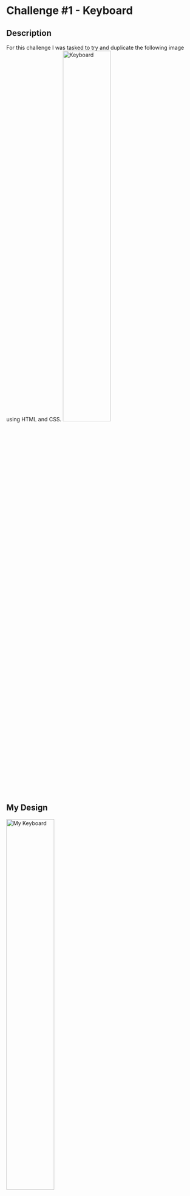 # Challenge #1 - Keyboard
## Description
For this challenge I was tasked to try and duplicate the following image using HTML and CSS.
<img src="https://icodethis.com/_next/image?url=/images/projects/keyboard.jpg&w=1920&q=75" alt="Keyboard" width="50%">

## My Design
<img src="https://i.imgur.com/Ufftv49.png" alt="My Keyboard" width="50%">

#### Thanks to <a href="https://icodethis.com/">iCodeThis</a> for the challenge.
#### I had a ton of fun with this challenge and I hope to do more in the future.

